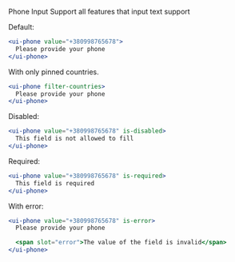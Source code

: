 Phone Input Support all features that input text support

Default:
```jsx
<ui-phone value="+380998765678">
  Please provide your phone
</ui-phone>
```

With only pinned countries.
```jsx
<ui-phone filter-countries>
  Please provide your phone
</ui-phone>
```

Disabled:
```jsx
<ui-phone value="+380998765678" is-disabled>
  This field is not allowed to fill
</ui-phone>
```

Required:
```jsx
<ui-phone value="+380998765678" is-required>
  This field is required
</ui-phone>
```


With error:
```jsx
<ui-phone value="+380998765678" is-error>
  Please provide your phone

  <span slot="error">The value of the field is invalid</span>
</ui-phone>
```

